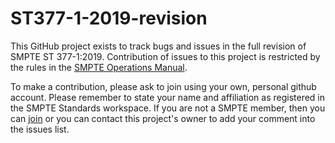# ST377-1-2019-revision

This GitHub project exists to track bugs and issues in the full revision of SMPTE ST 377-1:2019. Contribution of issues to this project is restricted by the rules in the [SMPTE Operations Manual](https://www.smpte.org/sites/default/files/SMPTE%20Standards%20OM%20v3.1.pdf).

To make a contribution, please ask to join using your own, personal github account. Please remember to state your name and affiliation as registered in the SMPTE Standards workspace. If you are not a SMPTE member, then you can [join](https://www.smpte.org/store/individual-membership) or you can contact this project's owner to add your comment into the issues list.
